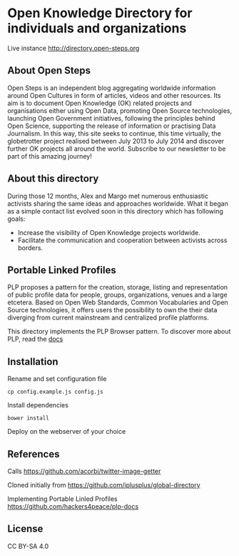 Open Knowledge Directory for individuals and organizations
=========

Live instance http://directory.open-steps.org

## About Open Steps

Open Steps is an independent blog aggregating worldwide information around Open Cultures in form of articles, videos and other resources. Its aim is to document Open Knowledge (OK) related projects and organisations either using Open Data, promoting Open Source technologies, launching Open Government initiatives, following the principles behind Open Science, supporting the release of information or practising Data Journalism. In this way, this site seeks to continue, this time virtually, the globetrotter project realised between July 2013 to July 2014 and discover further OK projects all around the world. Subscribe to our newsletter to be part of this amazing journey!

## About this directory

During those 12 months, Alex and Margo met numerous enthusiastic activists sharing the same ideas and approaches worldwide. What it began as a simple contact list evolved soon in this directory which has following goals:

  * Increase the visibility of Open Knowledge projects worldwide.
  * Facilitate the communication and cooperation between activists across borders.

## Portable Linked Profiles

PLP proposes a pattern for the creation, storage, listing and representation of public profile data for people, groups, organizations, venues and a large etcetera. Based on Open Web Standards, Common Vocabularies and Open Source technologies, it offers users the possibility to own the their data diverging from current mainstream and centralized profile platforms.

This directory implements the PLP Browser pattern. To discover more about PLP, read the [docs](https://www.github.com/hackers4peace/plp-docs)

## Installation

Rename and set configuration file
```
cp config.example.js config.js
```

Install dependencies
```
bower install
```
Deploy on the webserver of your choice

## References

Calls https://github.com/acorbi/twitter-image-getter

Cloned initially from https://github.com/jplusplus/global-directory

Implementing Portable Linled Profiles https://github.com/hackers4peace/plp-docs

## License

CC BY-SA 4.0
